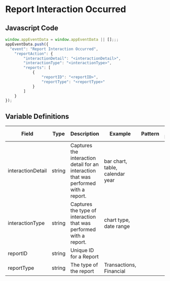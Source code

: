 # Report Interaction Occurred

### 

## Javascript Code
```js
window.appEventData = window.appEventData || [];;;
appEventData.push({
  "event": "Report Interaction Occurred",
    "reportAction": {
        "interactionDetail": "<interactionDetail>",
        "interactionType": "<interactionType>",
        "reports": [
            {
                "reportID": "<reportID>",
                "reportType": "<reportType>"
            }
        ]
    }
});
```

## Variable Definitions

|Field|Type|Description|Example|Pattern|Min Length|Max Length|Minimum|Maximum|Multiple Of|
| --- | --- | --- | --- | --- | --- | --- | --- | --- | --- |
|interactionDetail|string|Captures the interaction detail for an interaction that was performed with a report.|bar chart, table, calendar year|||||||
|interactionType|string|Captures the type of interaction that was performed with a report.|chart type, date range|||||||
|reportID|string|Unique ID for a Report||||||||
|reportType|string|The type of the report|Transactions, Financial|||||||




